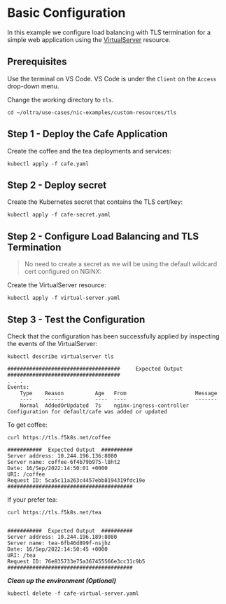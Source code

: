 # Basic Configuration

In this example we configure load balancing with TLS termination for a simple web application using the [VirtualServer](https://docs.nginx.com/nginx-ingress-controller/configuration/virtualserver-and-virtualserverroute-resources/) resource.


## Prerequisites  

Use the terminal on VS Code. VS Code is under the `Client` on the `Access` drop-down menu. 

Change the working directory to `tls`.
```
cd ~/oltra/use-cases/nic-examples/custom-resources/tls
```

## Step 1 - Deploy the Cafe Application

Create the coffee and the tea deployments and services:
```
kubectl apply -f cafe.yaml
```

## Step 2 - Deploy secret

Create the Kubernetes secret that contains the TLS cert/key:
```
kubectl apply -f cafe-secret.yaml
```

## Step 2 - Configure Load Balancing and TLS Termination

> No need to create a secret as we will be using the default wildcard cert configured on NGINX:

Create the VirtualServer resource:
```
kubectl apply -f virtual-server.yaml
```

## Step 3 - Test the Configuration

Check that the configuration has been successfully applied by inspecting the events of the VirtualServer:
```
kubectl describe virtualserver tls

####################################     Expected Output    ####################################
. . .
Events:
    Type    Reason          Age   From                      Message
    ----    ------          ----  ----                      -------
    Normal  AddedOrUpdated  7s    nginx-ingress-controller  Configuration for default/cafe was added or updated
```

  
To get coffee:
```
curl https://tls.f5k8s.net/coffee

###########  Expected Output  ##########
Server address: 10.244.196.136:8080
Server name: coffee-6f4b79b975-l8ht2
Date: 16/Sep/2022:14:50:01 +0000
URI: /coffee
Request ID: 5ca5c11a263c4457ebb8194319fdc19e
########################################
```

If your prefer tea:
```
curl https://tls.f5k8s.net/tea


###########  Expected Output  ##########
Server address: 10.244.196.189:8080
Server name: tea-6fb46d899f-nsjhz
Date: 16/Sep/2022:14:50:45 +0000
URI: /tea
Request ID: 76e835733e75a367455566e3cc31c9b5
########################################

```

***Clean up the environment (Optional)***
```
kubectl delete -f cafe-virtual-server.yaml
```    